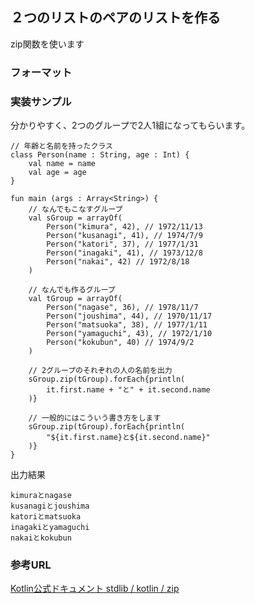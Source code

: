 ## ２つのリストのペアのリストを作る

zip関数を使います

### フォーマット

### 実装サンプル


分かりやすく、2つのグループで2人1組になってもらいます。

    // 年齢と名前を持ったクラス
    class Person(name : String, age : Int) {
        val name = name
        val age = age
    }

    fun main (args : Array<String>) {    
        // なんでもこなすグループ
        val sGroup = arrayOf(
            Person("kimura", 42), // 1972/11/13
            Person("kusanagi", 41), // 1974/7/9
            Person("katori", 37), // 1977/1/31
            Person("inagaki", 41), // 1973/12/8
            Person("nakai", 42) // 1972/8/18
        )

        // なんでも作るグループ
        val tGroup = arrayOf(
            Person("nagase", 36), // 1978/11/7
            Person("joushima", 44), // 1970/11/17
            Person("matsuoka", 38), // 1977/1/11
            Person("yamaguchi", 43), // 1972/1/10
            Person("kokubun", 40) // 1974/9/2
        )
    
        // 2グループのそれぞれの人の名前を出力
        sGroup.zip(tGroup).forEach{println(
            it.first.name + "と" + it.second.name
        )}
    
        // 一般的にはこういう書き方をします
        sGroup.zip(tGroup).forEach{println(
            "${it.first.name}と${it.second.name}"
        )}
    }


出力結果

    kimuraとnagase
    kusanagiとjoushima
    katoriとmatsuoka
    inagakiとyamaguchi
    nakaiとkokubun



### 参考URL


[Kotlin公式ドキュメント stdlib / kotlin / zip](http://kotlinlang.org/api/latest/jvm/stdlib/kotlin/zip.html)
